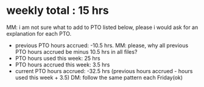 # weekly total : 15 hrs
MM: i am not sure what to add to PTO listed below, please i would ask for an explanation for each PTO.
* previous PTO hours accrued: -10.5 hrs. MM: please, why all previous PTO hours accrued be minus 10.5 hrs in all files?
* PTO hours used this week: 25 hrs
* PTO hours accrued this week: 3.5 hrs
* current PTO hours accrued: -32.5 hrs (previous hours accrued - hours used this week + 3.5) 
DM: follow the same pattern each Friday(ok)